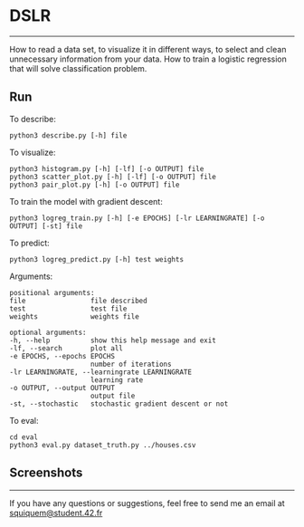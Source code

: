 # DSLR

____

How to read a data set, to visualize it in different ways, to select and clean unnecessary information from your data.
How to train a logistic regression that will solve classification problem.

## Run

To describe:

	python3 describe.py [-h] file

To visualize:

	python3 histogram.py [-h] [-lf] [-o OUTPUT] file
	python3 scatter_plot.py [-h] [-lf] [-o OUTPUT] file
	python3 pair_plot.py [-h] [-o OUTPUT] file
	
To train the model with gradient descent:

	python3 logreg_train.py [-h] [-e EPOCHS] [-lr LEARNINGRATE] [-o OUTPUT] [-st] file

To predict:

	python3 logreg_predict.py [-h] test weights

Arguments:

	positional arguments:
	file                file described
	test        		test file
	weights     		weights file

	optional arguments:
	-h, --help          show this help message and exit
	-lf, --search       plot all 
	-e EPOCHS, --epochs EPOCHS
                        number of iterations
	-lr LEARNINGRATE, --learningrate LEARNINGRATE
                        learning rate
	-o OUTPUT, --output OUTPUT
                        output file
	-st, --stochastic   stochastic gradient descent or not


To eval:

	cd eval
	python3 eval.py dataset_truth.py ../houses.csv

## Screenshots



____

If you have any questions or suggestions, feel free to send me an email at squiquem@student.42.fr
